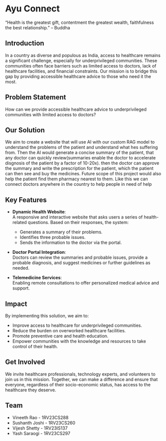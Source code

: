 # Ayu Connect

“Health is the greatest gift, contentment the greatest wealth, faithfulness the best relationship.” – Buddha

## Introduction

In a country as diverse and populous as India, access to healthcare remains a significant challenge, especially for underprivileged communities. These communities often face barriers such as limited access to doctors, lack of healthcare facilities, and financial constraints. Our mission is to bridge this gap by providing accessible healthcare advice to those who need it the most.

## Problem Statement

How can we provide accessible healthcare advice to underprivileged communities with limited access to doctors?

## Our Solution

We aim to create a website that will use AI with our custom RAG model to understand the problems of the patient and understand what hes suffering from. Then the AI would generate a concise summary of the patient, that any doctor can quickly review(summaries enable the doctor to accelerate disgnosis of the patient by a factor of 10-20x). then the doctor can approve the summary and write the prescription for the patient, which the patient can then see and buy the medicines. Future scope of this project would also help the patient find them pharmacy nearest to them. Like this we can connect doctors anywhere in the country to help people in need of help

## Key Features

- **Dynamic Health Website**:  
  A responsive and interactive website that asks users a series of health-related questions. Based on their responses, the system:  
  - Generates a summary of their problems.  
  - Identifies three probable issues.  
  - Sends the information to the doctor via the portal.

- **Doctor Portal Integration**:  
  Doctors can review the summaries and probable issues, provide a probable diagnosis, and suggest medicines or further guidelines as needed.

- **Telemedicine Services**:  
  Enabling remote consultations to offer personalized medical advice and support.

## Impact

By implementing this solution, we aim to:

- Improve access to healthcare for underprivileged communities.
- Reduce the burden on overworked healthcare facilities.
- Promote preventive care and health education.
- Empower communities with the knowledge and resources to take control of their health.

## Get Involved

We invite healthcare professionals, technology experts, and volunteers to join us in this mission. Together, we can make a difference and ensure that everyone, regardless of their socio-economic status, has access to the healthcare they deserve.

## Team
- Vineeth Rao - 1RV23CS288
- Sushanth Joshi - 1RV23CS260
- Vijesh Shetty - 1RV23IS137
- Yash Saraogi - 1RV23CS297
